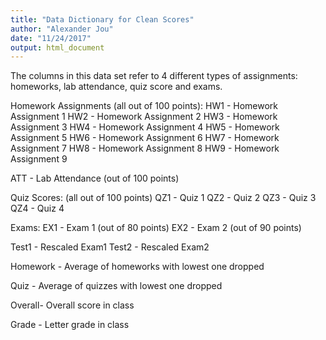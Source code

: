 ```yaml
---
title: "Data Dictionary for Clean Scores"
author: "Alexander Jou"
date: "11/24/2017"
output: html_document
---
```


The columns in this data set refer to 4 different types of assignments: homeworks, lab attendance, quiz score and exams.

Homework Assignments (all out of 100 points):
HW1 - Homework Assignment 1
HW2 - Homework Assignment 2
HW3 - Homework Assignment 3
HW4 - Homework Assignment 4
HW5 - Homework Assignment 5
HW6 - Homework Assignment 6
HW7 - Homework Assignment 7
HW8 - Homework Assignment 8
HW9 - Homework Assignment 9

ATT - Lab Attendance (out of 100 points)

Quiz Scores: (all out of 100 points)
QZ1 - Quiz 1 
QZ2 - Quiz 2 
QZ3 - Quiz 3 
QZ4 - Quiz 4 

Exams: 
EX1 - Exam 1 (out of 80 points)
EX2 - Exam 2 (out of 90 points)

Test1 - Rescaled Exam1
Test2 - Rescaled Exam2

Homework - Average of homeworks with lowest one dropped

Quiz - Average of quizzes with lowest one dropped

Overall- Overall score in class

Grade - Letter grade in class



